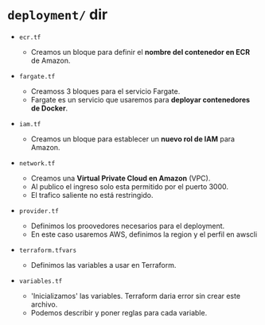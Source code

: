 # `deployment/` dir
- `ecr.tf`
  - Creamos un bloque para definir el **nombre del contenedor en ECR** de Amazon.

- `fargate.tf`
  - Creamoss 3 bloques para el servicio Fargate.
  - Fargate es un servicio que usaremos para **deployar contenedores de Docker**.

- `iam.tf`
  - Creamos un bloque para establecer un **nuevo rol de IAM** para Amazon.

- `network.tf`
  - Creamos una **Virtual Private Cloud en Amazon** (VPC).
  - Al publico el ingreso solo esta permitido por el puerto 3000.
  - El trafico saliente no está restringido.

- `provider.tf`
  - Definimos los proovedores necesarios para el deployment.
  - En este caso usaremos AWS, definimos la region y el perfil en awscli

- `terraform.tfvars`
  - Definimos las variables a usar en Terraform.

- `variables.tf`
  - 'Inicializamos' las variables. Terraform daria error sin crear este archivo.
  - Podemos describir y poner reglas para cada variable.
